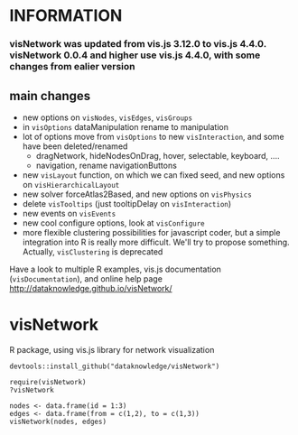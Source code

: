 # INFORMATION

### visNetwork was updated from vis.js 3.12.0 to vis.js 4.4.0. visNetwork 0.0.4 and higher use vis.js 4.4.0, with some changes from ealier version

## main changes

- new options on ````visNodes````, ````visEdges````, ````visGroups````
- in ````visOptions```` dataManipulation rename to manipulation
- lot of options move from ````visOptions```` to new ````visInteraction````, and some have been deleted/renamed
  - dragNetwork, hideNodesOnDrag, hover, selectable, keyboard, ....
  - navigation, rename navigationButtons
- new ````visLayout```` function, on which we can fixed seed, and new options on ````visHierarchicalLayout ````
- new solver forceAtlas2Based, and new options on ````visPhysics````
- delete ````visTooltips```` (just tooltipDelay on ````visInteraction````)
- new events on  ````visEvents ````
- new cool configure options, look at ````visConfigure  ````
- more flexible clustering possibilities for javascript coder, but a simple integration into R is really more difficult. We'll try to propose something. Actually, ````visClustering```` is deprecated

Have a look to multiple R examples, vis.js documentation (````visDocumentation````), and online help page http://dataknowledge.github.io/visNetwork/

# visNetwork
R package, using vis.js library for network visualization

```` 
devtools::install_github("dataknowledge/visNetwork")

require(visNetwork)
?visNetwork

nodes <- data.frame(id = 1:3)
edges <- data.frame(from = c(1,2), to = c(1,3))
visNetwork(nodes, edges)
````



